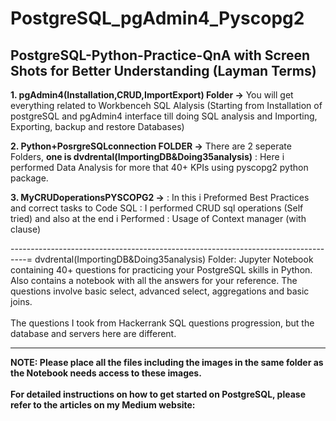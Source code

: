 # PostgreSQL_pgAdmin4_Pyscopg2
## PostgreSQL-Python-Practice-QnA with Screen Shots for Better Understanding (Layman Terms)

**1. pgAdmin4(Installation,CRUD,ImportExport)  Folder ->**
You will get everything related to Workbenceh SQL Alalysis (Starting from Installation of postgreSQL and pgAdmin4 interface till doing SQL analysis and Importing, Exporting, backup and restore Databases)

**2. Python+PosrgreSQLconnection  FOLDER ->**
There are 2 seperate Folders, **one is dvdrental(ImportingDB&Doing35analysis)** : Here i performed Data Analysis for more that 40+ KPIs using pyscopg2 python package.

**3. MyCRUDoperationsPYSCOPG2 ->** : In this i Preformed Best Practices and correct tasks to Code SQL : I performed CRUD sql operations (Self tried) and also at the end i Performed : Usage of Context manager (with clause)

----------------------------------------------------------------------------------=
dvdrental(ImportingDB&Doing35analysis) Folder:
Jupyter Notebook containing 40+ questions for practicing your PostgreSQL skills in Python. Also contains a notebook with all the answers for your reference. 
The questions involve basic select, advanced select, aggregations and basic joins.
<br>
<br>
The questions I took from Hackerrank SQL questions progression, but the database and servers here are different.  

--------------------------------------------------------------------------------------------------
**NOTE: Please place all the files including the images in the same folder as the Notebook needs access to these images.**
<br>
<br>
**For detailed instructions on how to get started on PostgreSQL, please refer to the articles on my Medium website:**
